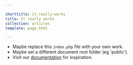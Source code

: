 ```yaml
---

shorttitle: it-really-works
title: It really works
collection: articles
template: page.html

---
```


* Maybe replace this `index.php` file with your own work.
* Maybe set a different document root folder (eg 'public').
* Visit our [documentation](http://help.fortrabbit.com) for inspiration. 